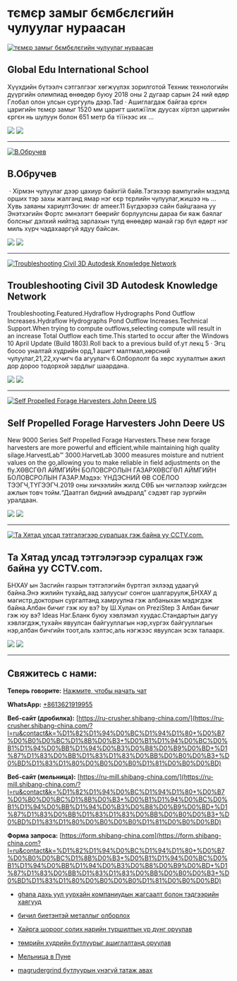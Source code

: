 # тємєр замыг бємбєлєгийн чулуулаг нураасан

<a href="https://swt.shibang-china.com/?l=ru&img&k=%D1%82%D1%94%D0%BC%D1%94%D1%80+%D0%B7%D0%B0%D0%BC%D1%8B%D0%B3+%D0%B1%D1%94%D0%BC%D0%B1%D1%94%D0%BB%D1%94%D0%B3%D0%B8%D0%B9%D0%BD+%D1%87%D1%83%D0%BB%D1%83%D1%83%D0%BB%D0%B0%D0%B3+%D0%BD%D1%83%D1%80%D0%B0%D0%B0%D1%81%D0%B0%D0%BD" target="_blank">![тємєр замыг бємбєлєгийн чулуулаг нураасан](http://static.shibang-china.com/all-800x300/1224.jpg)</a>

## Global Edu International School
Хүүхдийн бүтээлч сэтгэлгээг хөгжүүлэх зорилготой Техник технологийн дүүргийн олимпиад өнөөдөр буюу 2018 оны 2 дугаар сарын 24 ний өдөр Глобал олон улсын сургууль дээр.Tad&nbsp;&#0183;&#32;Ашиглагдаж байгаа єргєн царигийн тємєр замыг 1520 мм царигт шилжїїлж дуусах хїртэл царигийн єргєн нь шулуун болон 651 метр ба тїїнээс их …


<a href="https://whatsapp.shibangsoft.com/WhatsApp.php" target="_blank" title="WhatsApp">![](http://static.shibang-china.com/icon/whatsapp.png)</a> <a href="https://swt.shibang-china.com/?l=ru&icon&k=%D1%82%D1%94%D0%BC%D1%94%D1%80+%D0%B7%D0%B0%D0%BC%D1%8B%D0%B3+%D0%B1%D1%94%D0%BC%D0%B1%D1%94%D0%BB%D1%94%D0%B3%D0%B8%D0%B9%D0%BD+%D1%87%D1%83%D0%BB%D1%83%D1%83%D0%BB%D0%B0%D0%B3+%D0%BD%D1%83%D1%80%D0%B0%D0%B0%D1%81%D0%B0%D0%BD" target="_blank">![](http://static.shibang-china.com/icon/chat-ru.png)</a>

---

<a href="https://swt.shibang-china.com/?l=ru&img&k=%D1%82%D1%94%D0%BC%D1%94%D1%80+%D0%B7%D0%B0%D0%BC%D1%8B%D0%B3+%D0%B1%D1%94%D0%BC%D0%B1%D1%94%D0%BB%D1%94%D0%B3%D0%B8%D0%B9%D0%BD+%D1%87%D1%83%D0%BB%D1%83%D1%83%D0%BB%D0%B0%D0%B3+%D0%BD%D1%83%D1%80%D0%B0%D0%B0%D1%81%D0%B0%D0%BD" target="_blank">![В.Обручев](http://static.shibang-china.com/all-800x300/472.jpg)</a>

## В.Обручев
&nbsp;&#0183;&#32;Хїрмэн чулуулаг дээр цахиур байхгїй байв.Тэгэхээр вампугийн мэдэлд орших тэр захы жалганд ямар нэг єєр тєрлийн чулуулаг,жишээ нь …Хувь заяаны хариултЗочин: dr ameer.11 Бүгдээрээ сайн байцгаана уу Энэтхэгийн Фортс эмнэлэгт бөөрийг борлуулсны дараа би яаж баялаг болсныг дэлхий нийтэд зарлахын тулд өнөөдөр манай гэр бүл өдөрт нэг миль хүрч чадахааргүй ядуу байсан.


<a href="https://whatsapp.shibangsoft.com/WhatsApp.php" target="_blank" title="WhatsApp">![](http://static.shibang-china.com/icon/whatsapp.png)</a> <a href="https://swt.shibang-china.com/?l=ru&icon&k=%D1%82%D1%94%D0%BC%D1%94%D1%80+%D0%B7%D0%B0%D0%BC%D1%8B%D0%B3+%D0%B1%D1%94%D0%BC%D0%B1%D1%94%D0%BB%D1%94%D0%B3%D0%B8%D0%B9%D0%BD+%D1%87%D1%83%D0%BB%D1%83%D1%83%D0%BB%D0%B0%D0%B3+%D0%BD%D1%83%D1%80%D0%B0%D0%B0%D1%81%D0%B0%D0%BD" target="_blank">![](http://static.shibang-china.com/icon/chat-ru.png)</a>

---

<a href="https://swt.shibang-china.com/?l=ru&img&k=%D1%82%D1%94%D0%BC%D1%94%D1%80+%D0%B7%D0%B0%D0%BC%D1%8B%D0%B3+%D0%B1%D1%94%D0%BC%D0%B1%D1%94%D0%BB%D1%94%D0%B3%D0%B8%D0%B9%D0%BD+%D1%87%D1%83%D0%BB%D1%83%D1%83%D0%BB%D0%B0%D0%B3+%D0%BD%D1%83%D1%80%D0%B0%D0%B0%D1%81%D0%B0%D0%BD" target="_blank">![Troubleshooting Civil 3D Autodesk Knowledge Network](http://static.shibang-china.com/all-800x300/1160.jpg)</a>

## Troubleshooting Civil 3D Autodesk Knowledge Network
Troubleshooting.Featured.Hydraflow Hydrographs Pond Outflow Increases.Hydraflow Hydrographs Pond Outflow Increases.Technical Support.When trying to compute outflows,selecting compute will result in an increase Total Outflow each time.This started to occur after the Windows 10 April Update (Build 1803).Roll back to a previous build of.ут лекц 5&nbsp;&#0183;&#32;Эгц босоо уналтай хүдрийн орд,1 ашигт малтмал,хөрсний чулуулаг,21,22,хучигч ба агуулагч 6.Олборлолт ба хөрс хуулалтын ажил дор дороо тодорхой зардлыг шаардана.


<a href="https://whatsapp.shibangsoft.com/WhatsApp.php" target="_blank" title="WhatsApp">![](http://static.shibang-china.com/icon/whatsapp.png)</a> <a href="https://swt.shibang-china.com/?l=ru&icon&k=%D1%82%D1%94%D0%BC%D1%94%D1%80+%D0%B7%D0%B0%D0%BC%D1%8B%D0%B3+%D0%B1%D1%94%D0%BC%D0%B1%D1%94%D0%BB%D1%94%D0%B3%D0%B8%D0%B9%D0%BD+%D1%87%D1%83%D0%BB%D1%83%D1%83%D0%BB%D0%B0%D0%B3+%D0%BD%D1%83%D1%80%D0%B0%D0%B0%D1%81%D0%B0%D0%BD" target="_blank">![](http://static.shibang-china.com/icon/chat-ru.png)</a>

---

<a href="https://swt.shibang-china.com/?l=ru&img&k=%D1%82%D1%94%D0%BC%D1%94%D1%80+%D0%B7%D0%B0%D0%BC%D1%8B%D0%B3+%D0%B1%D1%94%D0%BC%D0%B1%D1%94%D0%BB%D1%94%D0%B3%D0%B8%D0%B9%D0%BD+%D1%87%D1%83%D0%BB%D1%83%D1%83%D0%BB%D0%B0%D0%B3+%D0%BD%D1%83%D1%80%D0%B0%D0%B0%D1%81%D0%B0%D0%BD" target="_blank">![Self Propelled Forage Harvesters John Deere US](http://static.shibang-china.com/all-800x300/432.jpg)</a>

## Self Propelled Forage Harvesters John Deere US
New 9000 Series Self Propelled Forage Harvesters.These new forage harvesters are more powerful and efficient,while maintaining high quality silage.HarvestLab™ 3000.HarvetLab 3000 measures moisture and nutrient values on the go,allowing you to make reliable in field adjustments on the fly.ХӨВСГӨЛ АЙМГИЙН БОЛОВСРОЛЫН ГАЗАРХӨВСГӨЛ АЙМГИЙН БОЛОВСРОЛЫН ГАЗАР.Мэдээ: ҮНДЭСНИЙ ӨВ СОЁЛОО ТЭЭГЧ,ТҮГЭЭГЧ.2019 оны хичээлийн жилд СӨБ ын чиглэлээр хийгдсэн ажлын товч тойм.“Даатгал бидний амьдралд” сэдэвт гар зургийн уралдаан.


<a href="https://whatsapp.shibangsoft.com/WhatsApp.php" target="_blank" title="WhatsApp">![](http://static.shibang-china.com/icon/whatsapp.png)</a> <a href="https://swt.shibang-china.com/?l=ru&icon&k=%D1%82%D1%94%D0%BC%D1%94%D1%80+%D0%B7%D0%B0%D0%BC%D1%8B%D0%B3+%D0%B1%D1%94%D0%BC%D0%B1%D1%94%D0%BB%D1%94%D0%B3%D0%B8%D0%B9%D0%BD+%D1%87%D1%83%D0%BB%D1%83%D1%83%D0%BB%D0%B0%D0%B3+%D0%BD%D1%83%D1%80%D0%B0%D0%B0%D1%81%D0%B0%D0%BD" target="_blank">![](http://static.shibang-china.com/icon/chat-ru.png)</a>

---

<a href="https://swt.shibang-china.com/?l=ru&img&k=%D1%82%D1%94%D0%BC%D1%94%D1%80+%D0%B7%D0%B0%D0%BC%D1%8B%D0%B3+%D0%B1%D1%94%D0%BC%D0%B1%D1%94%D0%BB%D1%94%D0%B3%D0%B8%D0%B9%D0%BD+%D1%87%D1%83%D0%BB%D1%83%D1%83%D0%BB%D0%B0%D0%B3+%D0%BD%D1%83%D1%80%D0%B0%D0%B0%D1%81%D0%B0%D0%BD" target="_blank">![Та Хятад улсад тэтгэлэгээр суралцах гэж байна уу CCTV.com.](http://static.shibang-china.com/all-800x300/320.jpg)</a>

## Та Хятад улсад тэтгэлэгээр суралцах гэж байна уу CCTV.com.
БНХАУ ын Засгийн газрын тэтгэлэгийн бүртгэл эхлээд удаагүй байна.Энэ жилийн тухайд,аад залуусыг сонгон шалгаруулж,БНХАУ д магистр,докторын сургалтанд хамруулна гэж албаныхан мэдэгдэж байна.Албан бичиг гэж юу вэ? by Ш.Хулан on PreziStep 3 Албан бичиг гэж юу вэ? Ideas Нэг.Бланк буюу хэвлэмэл хуудас.Стандартын дагуу хэвлэгдэж,тухайн явуулсан байгууллагын нэр,хүргэх байгууллагын нэр,албан бичгийн тоот,аль хэлтэс,аль нэгжээс явуулсан эсэх талаарх.


<a href="https://whatsapp.shibangsoft.com/WhatsApp.php" target="_blank" title="WhatsApp">![](http://static.shibang-china.com/icon/whatsapp.png)</a> <a href="https://swt.shibang-china.com/?l=ru&icon&k=%D1%82%D1%94%D0%BC%D1%94%D1%80+%D0%B7%D0%B0%D0%BC%D1%8B%D0%B3+%D0%B1%D1%94%D0%BC%D0%B1%D1%94%D0%BB%D1%94%D0%B3%D0%B8%D0%B9%D0%BD+%D1%87%D1%83%D0%BB%D1%83%D1%83%D0%BB%D0%B0%D0%B3+%D0%BD%D1%83%D1%80%D0%B0%D0%B0%D1%81%D0%B0%D0%BD" target="_blank">![](http://static.shibang-china.com/icon/chat-ru.png)</a>

---
## Свяжитесь с нами:

**Теперь говорите:** [Нажмите, чтобы начать чат](https://swt.shibang-china.com?l=ru&contact&k=%D1%82%D1%94%D0%BC%D1%94%D1%80+%D0%B7%D0%B0%D0%BC%D1%8B%D0%B3+%D0%B1%D1%94%D0%BC%D0%B1%D1%94%D0%BB%D1%94%D0%B3%D0%B8%D0%B9%D0%BD+%D1%87%D1%83%D0%BB%D1%83%D1%83%D0%BB%D0%B0%D0%B3+%D0%BD%D1%83%D1%80%D0%B0%D0%B0%D1%81%D0%B0%D0%BD)

**WhatsApp:**  [+8613621919955](https://whatsapp.shibangsoft.com/WhatsApp.php)

**Веб-сайт (дробилка):** [https://ru-crusher.shibang-china.com/](https://ru-crusher.shibang-china.com/?l=ru&contact&k=%D1%82%D1%94%D0%BC%D1%94%D1%80+%D0%B7%D0%B0%D0%BC%D1%8B%D0%B3+%D0%B1%D1%94%D0%BC%D0%B1%D1%94%D0%BB%D1%94%D0%B3%D0%B8%D0%B9%D0%BD+%D1%87%D1%83%D0%BB%D1%83%D1%83%D0%BB%D0%B0%D0%B3+%D0%BD%D1%83%D1%80%D0%B0%D0%B0%D1%81%D0%B0%D0%BD)

**Веб-сайт (мельница):** [https://ru-mill.shibang-china.com/](https://ru-mill.shibang-china.com/?l=ru&contact&k=%D1%82%D1%94%D0%BC%D1%94%D1%80+%D0%B7%D0%B0%D0%BC%D1%8B%D0%B3+%D0%B1%D1%94%D0%BC%D0%B1%D1%94%D0%BB%D1%94%D0%B3%D0%B8%D0%B9%D0%BD+%D1%87%D1%83%D0%BB%D1%83%D1%83%D0%BB%D0%B0%D0%B3+%D0%BD%D1%83%D1%80%D0%B0%D0%B0%D1%81%D0%B0%D0%BD)

**Форма запроса:** [https://form.shibang-china.com](https://form.shibang-china.com?l=ru&contact&k=%D1%82%D1%94%D0%BC%D1%94%D1%80+%D0%B7%D0%B0%D0%BC%D1%8B%D0%B3+%D0%B1%D1%94%D0%BC%D0%B1%D1%94%D0%BB%D1%94%D0%B3%D0%B8%D0%B9%D0%BD+%D1%87%D1%83%D0%BB%D1%83%D1%83%D0%BB%D0%B0%D0%B3+%D0%BD%D1%83%D1%80%D0%B0%D0%B0%D1%81%D0%B0%D0%BD)

* [ghana дахь уул уурхайн компаниудын жагсаалт болон тэдгээрийн хаягууд](../127/ghana%20%D0%B4%D0%B0%D1%85%D1%8C%20%D1%83%D1%83%D0%BB%20%D1%83%D1%83%D1%80%D1%85%D0%B0%D0%B9%D0%BD%20%D0%BA%D0%BE%D0%BC%D0%BF%D0%B0%D0%BD%D0%B8%D1%83%D0%B4%D1%8B%D0%BD%20%D0%B6%D0%B0%D0%B3%D1%81%D0%B0%D0%B0%D0%BB%D1%82%20%D0%B1%D0%BE%D0%BB%D0%BE%D0%BD%20%D1%82%D1%8D%D0%B4%D0%B3%D1%8D%D1%8D%D1%80%D0%B8%D0%B9%D0%BD%20%D1%85%D0%B0%D1%8F%D0%B3%D1%83%D1%83%D0%B4.md)

* [бичил биетэнтэй металлыг олборлох](../128/%D0%B1%D0%B8%D1%87%D0%B8%D0%BB%20%D0%B1%D0%B8%D0%B5%D1%82%D1%8D%D0%BD%D1%82%D1%8D%D0%B9%20%D0%BC%D0%B5%D1%82%D0%B0%D0%BB%D0%BB%D1%8B%D0%B3%20%D0%BE%D0%BB%D0%B1%D0%BE%D1%80%D0%BB%D0%BE%D1%85.md)

* [Хайрга шороог солих нарийн туршилтын үр дүнг оруулав](../127/%D0%A5%D0%B0%D0%B9%D1%80%D0%B3%D0%B0%20%D1%88%D0%BE%D1%80%D0%BE%D0%BE%D0%B3%20%D1%81%D0%BE%D0%BB%D0%B8%D1%85%20%D0%BD%D0%B0%D1%80%D0%B8%D0%B9%D0%BD%20%D1%82%D1%83%D1%80%D1%88%D0%B8%D0%BB%D1%82%D1%8B%D0%BD%20%D2%AF%D1%80%20%D0%B4%D2%AF%D0%BD%D0%B3%20%D0%BE%D1%80%D1%83%D1%83%D0%BB%D0%B0%D0%B2.md)

* [төмрийн хүдрийн бутлуурыг ашиглалтанд оруулав](../129/%D1%82%D3%A9%D0%BC%D1%80%D0%B8%D0%B9%D0%BD%20%D1%85%D2%AF%D0%B4%D1%80%D0%B8%D0%B9%D0%BD%20%D0%B1%D1%83%D1%82%D0%BB%D1%83%D1%83%D1%80%D1%8B%D0%B3%20%D0%B0%D1%88%D0%B8%D0%B3%D0%BB%D0%B0%D0%BB%D1%82%D0%B0%D0%BD%D0%B4%20%D0%BE%D1%80%D1%83%D1%83%D0%BB%D0%B0%D0%B2.md)

* [Мельница в Пуне](../130/%D0%9C%D0%B5%D0%BB%D1%8C%D0%BD%D0%B8%D1%86%D0%B0%20%D0%B2%20%D0%9F%D1%83%D0%BD%D0%B5.md)

* [magrudergrind бутлуурын үнэгүй татаж авах](../128/magrudergrind%20%D0%B1%D1%83%D1%82%D0%BB%D1%83%D1%83%D1%80%D1%8B%D0%BD%20%D2%AF%D0%BD%D1%8D%D0%B3%D2%AF%D0%B9%20%D1%82%D0%B0%D1%82%D0%B0%D0%B6%20%D0%B0%D0%B2%D0%B0%D1%85.md)